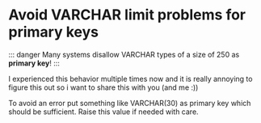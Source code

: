 # Avoid VARCHAR limit problems for primary keys
::: danger
Many systems disallow VARCHAR types of a size of 250 as **primary key**!
:::

I experienced this behavior multiple times now and it is really annoying to figure this out so i want to share this with you (and me :))

To avoid an error put something like VARCHAR(30) as primary key which should be sufficient. Raise this value if needed with care.
